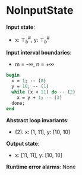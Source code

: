 # NoInputState

**Input state**:
- x: $⊤_{b}^{\text{\#}}$, y: $⊤_{b}^{\text{\#}}$

**Input interval boundaries**:
- m = -∞, n = +∞
```pascal
begin
  x = 1; -- (0)
  y = 10; -- (1)
  while (x < 11) do -- (2)
    x = y + 1; -- (3)
  done;
end
```
**Abstract loop invariants**:
- (2): x: [1, 11], y: [10, 10]

**Output state**:
- x: [11, 11], y: [10, 10]


**Runtime error alarms**:
None